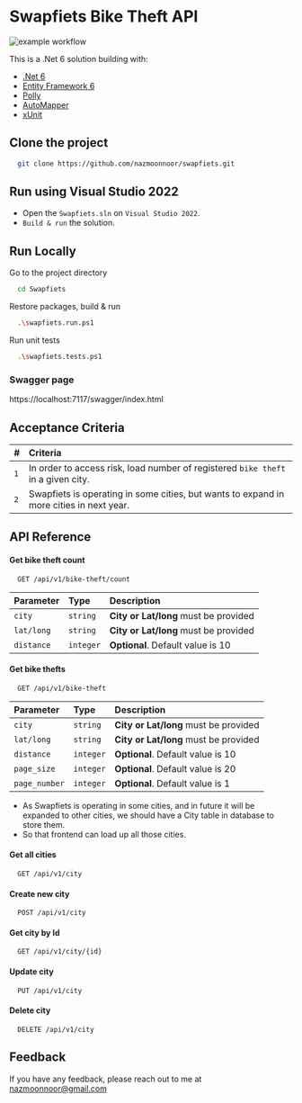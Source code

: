 
# Swapfiets Bike Theft API
![example workflow](https://github.com/nazmoonnoor/sf-assignment/actions/workflows/dotnet.yml/badge.svg)

This is a .Net 6 solution building with:
- [.Net 6](https://dotnet.microsoft.com/en-us/download/dotnet/6.0)
- [Entity Framework 6](https://docs.microsoft.com/en-us/ef/core/)
- [Polly](https://github.com/App-vNext/Polly)
- [AutoMapper](https://automapper.org/)
- [xUnit](https://xunit.net/)

## Clone the project

```bash
  git clone https://github.com/nazmoonnoor/swapfiets.git
```
## Run using Visual Studio 2022

- Open the `Swapfiets.sln` on `Visual Studio 2022`.
- `Build & run` the solution.


## Run Locally

Go to the project directory

```bash
  cd Swapfiets
```

Restore packages, build & run

```bash
  .\swapfiets.run.ps1
```

Run unit tests

```bash
  .\swapfiets.tests.ps1
```

### Swagger page

  https://localhost:7117/swagger/index.html



## Acceptance Criteria



| #         | Criteria                                 |
| :-------- | :--------------------------------------- |
| `1`       | In order to access risk, load number of registered `bike theft` in a given city. |
| `2`       | Swapfiets is operating in some cities, but wants to expand in more cities in next year. |

## API Reference
#### Get bike theft count

```http
  GET /api/v1/bike-theft/count
```

| Parameter | Type     | Description                       |
| :-------- | :------- | :-------------------------------- |
| `city`    | `string` | **City or Lat/long** must be provided |
| `lat/long`| `string` | **City or Lat/long** must be provided |
| `distance`| `integer`| **Optional**. Default value is 10 |

#### Get bike thefts

```http
  GET /api/v1/bike-theft
```

| Parameter | Type     | Description                       |
| :-------- | :------- | :-------------------------------- |
| `city`    | `string` | **City or Lat/long** must be provided |
| `lat/long`| `string` | **City or Lat/long** must be provided |
| `distance`| `integer`| **Optional**. Default value is 10 |
| `page_size`| `integer` | **Optional**. Default value is 20 |
| `page_number`| `integer` | **Optional**. Default value is 1 |

- As Swapfiets is operating in some cities, and in future it will be expanded to other cities, we should have a City table in database to store them.
- So that frontend can load up all those cities.

#### Get all cities

```http
  GET /api/v1/city
```
#### Create new city

```http
  POST /api/v1/city
```
#### Get city by Id

```http
  GET /api/v1/city/{id}
```
#### Update city
```http
  PUT /api/v1/city
```
#### Delete city
```http
  DELETE /api/v1/city
```



## Feedback

If you have any feedback, please reach out to me at nazmoonnoor@gmail.com

